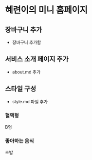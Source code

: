 # 혜련이의 미니 홈페이지

## 장바구니 추가

- 장바구니 추가함

## 서비스 소개 페이지 추가

- about.md 추가

## 스타일 구성

- style.md 파일 추가

### 혈액형

B형

### 좋아하는 음식

초밥
